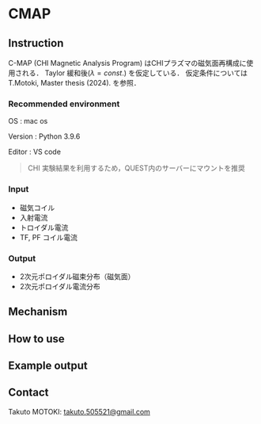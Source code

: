 # CMAP

## Instruction
C-MAP (CHI Magnetic Analysis Program) はCHIプラズマの磁気面再構成に使用される．
Taylor 緩和後($\lambda=const.$) を仮定している．
仮定条件については T.Motoki, Master thesis (2024). を参照．

### Recommended environment
OS : mac os 

Version : Python 3.9.6

Editor : VS code

> CHI 実験結果を利用するため，QUEST内のサーバーにマウントを推奨

### Input
- 磁気コイル
- 入射電流
- トロイダル電流
- TF, PF コイル電流

### Output
- 2次元ポロイダル磁束分布（磁気面）
- 2次元ポロイダル電流分布


## Mechanism


## How to use


## Example output

## Contact
Takuto MOTOKI: takuto.505521@gmail.com
